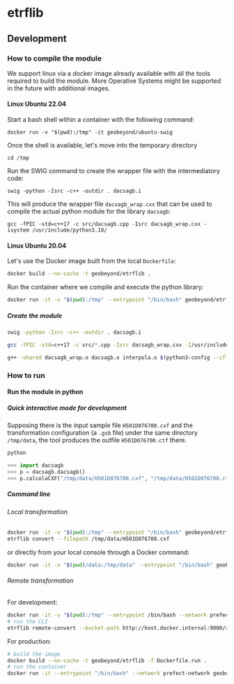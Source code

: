 # etrflib

## Development

### How to compile the module

We support linux via a docker image already available with all the tools required to build the module. More Operative Systems might be supported in the future with additional images.

#### Linux Ubuntu 22.04

Start a bash shell within a container with the following command:

```shell
docker run -v "$(pwd):/tmp" -it geobeyond/ubuntu-swig
```

Once the shell is available, let's move into the temporary directory

```shell
cd /tmp
```

Run the SWIG command to create the wrapper file with the intermediatory code:

```shell
swig -python -Isrc -c++ -outdir . dacsagb.i
```

This will produce the wrapper file `dacsagb_wrap.cxx` that can be used to compile the actual python module for the library `dacsagb`:

```shell
gcc -fPIC -std=c++17 -c src/dacsagb.cpp -Isrc dacsagb_wrap.cxx -isystem /usr/include/python3.10/
```

#### Linux Ubuntu 20.04

Let's use the Docker image built from the local `Dockerfile`:

```bash
docker build --no-cache -t geobeyond/etrflib .
```

Run the container where we compile and execute the python library:

```bash
docker run -it -v "$(pwd):/tmp" --entrypoint "/bin/bash" geobeyond/etrflib
```

##### Create the module

```bash
swig -python -Isrc -c++ -outdir . dacsagb.i
```

```bash
gcc -fPIC -std=c++17 -c src/*.cpp -Isrc dacsagb_wrap.cxx -I/usr/include/python3.10/
```

```bash
g++ -shared dacsagb_wrap.o dacsagb.o interpola.o $(python3-config --cflags --ldflags) -o _dacsagb.so
```

### How to run

#### Run the module in python

##### Quick interactive mode for development

Supposing there is the input sample file `H501D076700.cxf` and the transformation configuration (a `.gsb` file) under the same directory
`/tmp/data`, the tool produces the outfile `H501D076700.ctf` there.

```bash
python
```

```python
>>> import dacsagb
>>> p = dacsagb.dacsagb()
>>> p.calcolaCXF("/tmp/data/H501D076700.cxf", "/tmp/data/H501D076700.ctf", "/tmp/data/H501D076700.log", "/tmp/data", 4)
```

##### Command line

###### Local transformation

```bash
docker run -it -v "$(pwd):/tmp" --entrypoint "/bin/bash" geobeyond/etrflib
etrflib convert --filepath /tmp/data/H501D076700.cxf
```

or directly from your local console through a Docker command:

```bash
docker run -it -v "$(pwd)/data:/tmp/data" --entrypoint "/bin/bash" geobeyond/etrflib -c "etrflib convert --filepath /tmp/data/H501D076700.cxf --out-filename /tmp/data/H501D076700.ctf --log-filename /tmp/data/H501D076700.log --libdir /tmp/grids/41351139_42131301_R40_F00.gsb"
```

###### Remote transformation

For development:

```bash
docker run -it -v "$(pwd):/tmp" --entrypoint /bin/bash --network prefect-network geobeyond/etrflib:0.0.1.dev
# run the CLI
etrflib remote-convert --bucket-path http://host.docker.internal:9000/sister --object-path 20112022 --filename H501B072500.cxf --destination-path H501B072500 --key e5NDexDVLlhTIvCd --secret xjnSuoApCzXQP4XLVFecULO4KoqOAduv
```

For production:

```bash
# build the image
docker build --no-cache -t geobeyond/etrflib -f Dockerfile.run .
# run the container
docker run -it --entrypoint "/bin/bash" --network prefect-network geobeyond/etrflib -c "etrflib remote-convert --bucket-path http://nginx:9000/sister --object-path 20112022 --filename H501B072500.cxf --destination-path H501B072500 --key e5NDexDVLlhTIvCd --secret xjnSuoApCzXQP4XLVFecULO4KoqOAduv"
```
